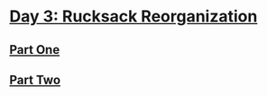 # [Day 3: Rucksack Reorganization](https://adventofcode.com/2022/day/3)

## [Part One](https://adventofcode.com/2022/day/3#part1)

## [Part Two](https://adventofcode.com/2022/day/3#part2)
